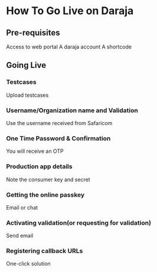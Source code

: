 # How To Go Live on Daraja

## Pre-requisites
Access to web portal
A daraja account
A shortcode

## Going Live
### Testcases 
Upload testcases

### Username/Organization name and Validation
Use the username received from Safaricom

### One Time Password & Confirmation
You will receive an OTP

### Production app details
Note the consumer key and secret

### Getting the online passkey
Email or chat

### Activating validation(or requesting for validation)
Send email

### Registering callback URLs
One-click solution
